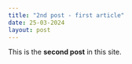 ```yaml
---
title: "2nd post - first article"
date: 25-03-2024
layout: post
---
```


This is the **second post** in this site.